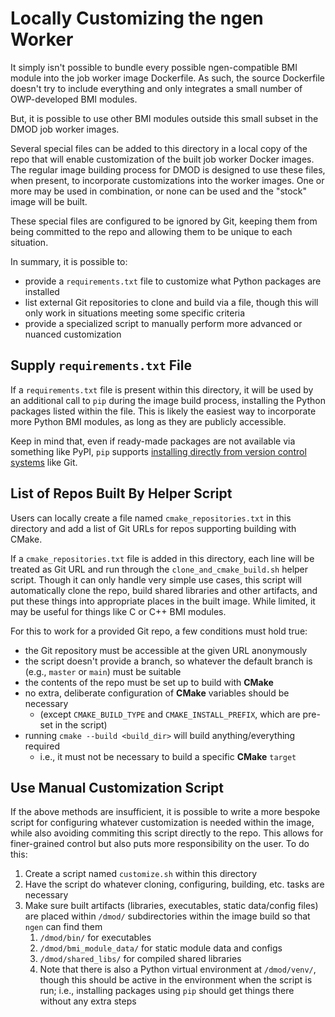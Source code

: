 # Locally Customizing the ngen Worker

It simply isn't possible to bundle every possible ngen-compatible BMI module into the job worker image Dockerfile.  As such, the source Dockerfile doesn't try to include everything and only integrates a small number of OWP-developed BMI modules.

But, it is possible to use other BMI modules outside this small subset in the DMOD job worker images.

Several special files can be added to this directory in a local copy of the repo that will enable customization of the built job worker Docker images.  The regular image building process for DMOD is designed to use these files, when present, to incorporate customizations into the worker images.  One or more may be used in combination, or none can be used and the "stock" image will be built.

These special files are configured to be ignored by Git, keeping them from being committed to the repo and allowing them to be unique to each situation.

In summary, it is possible to:
- provide a `requirements.txt` file to customize what Python packages are installed
- list external Git repositories to clone and build via a file, though this will only work in situations meeting some specific criteria
- provide a specialized script to manually perform more advanced or nuanced customization

## Supply `requirements.txt` File

If a `requirements.txt` file is present within this directory, it will be used by an additional call to `pip` during the image build process, installing the Python packages listed within the file.  This is likely the easiest way to incorporate more Python BMI modules, as long as they are publicly accessible.

Keep in mind that, even if ready-made packages are not available via something like PyPI, `pip` supports [installing directly from version control systems](https://pip.pypa.io/en/stable/topics/vcs-support/) like Git.

## List of Repos Built By Helper Script

Users can locally create a file named `cmake_repositories.txt` in this directory and add a list of Git URLs for repos supporting building with CMake.

If a `cmake_repositories.txt` file is added in this directory, each line will be treated as Git URL and run through the `clone_and_cmake_build.sh` helper script.  Though it can only handle very simple use cases, this script will automatically clone the repo, build shared libraries and other artifacts, and put these things into appropriate places in the built image.  While limited, it may be useful for things like C or C++ BMI modules.

For this to work for a provided Git repo, a few conditions must hold true:

- the Git repository must be accessible at the given URL anonymously
- the script doesn't provide a branch, so whatever the default branch is (e.g., `master` or `main`) must be suitable
- the contents of the repo must be set up to build with **CMake**
- no extra, deliberate configuration of **CMake** variables should be necessary
  - (except `CMAKE_BUILD_TYPE` and `CMAKE_INSTALL_PREFIX`, which are pre-set in the script)
- running `cmake --build <build_dir>` will build anything/everything required
  - i.e., it must not be necessary to build a specific **CMake** `target`

## Use Manual Customization Script

If the above methods are insufficient, it is possible to write a more bespoke script for configuring whatever customization is needed within the image, while also avoiding commiting this script directly to the repo.  This allows for finer-grained control but also puts more responsibility on the user.  To do this:

1. Create a script named `customize.sh` within this directory
2. Have the script do whatever cloning, configuring, building, etc. tasks are necessary
3. Make sure built artifacts (libraries, executables, static data/config files) are placed within `/dmod/` subdirectories within the image build so that `ngen` can find them
   1. `/dmod/bin/` for executables
   2. `/dmod/bmi_module_data/` for static module data and configs
   3. `/dmod/shared_libs/` for compiled shared libraries
   4. Note that there is also a Python virtual environment at `/dmod/venv/`, though this should be active in the environment when the script is run; i.e., installing packages using `pip` should get things there without any extra steps
